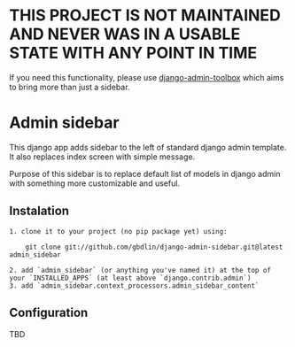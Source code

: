 # THIS PROJECT IS NOT MAINTAINED AND NEVER WAS IN A USABLE STATE WITH ANY POINT IN TIME

If you need this functionality, please use [django-admin-toolbox](https://github.com/gbdlin/django-admin-sidebar) which aims to bring more than just a sidebar.

# Admin sidebar

This django app adds sidebar to the left of standard django admin template.
It also replaces index screen with simple message.

Purpose of this sidebar is to replace default list of models in django admin with
something more customizable and useful.

## Instalation
    1. clone it to your project (no pip package yet) using:

        git clone git://github.com/gbdlin/django-admin-sidebar.git@latest admin_sidebar

    2. add `admin_sidebar` (or anything you've named it) at the top of your `INSTALLED_APPS` (at least above `django.contrib.admin`)
    3. add `admin_sidebar.context_processors.admin_sidebar_content`

## Configuration

TBD
